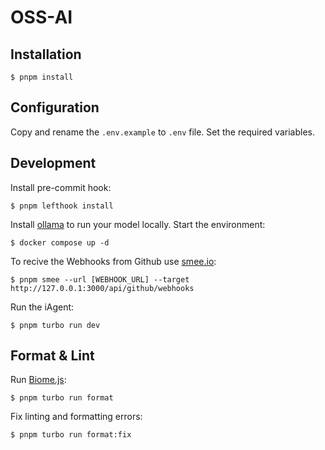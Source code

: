 # OSS-AI

## Installation

```shell 
$ pnpm install
```

## Configuration

Copy and rename the `.env.example` to `.env` file. Set the required variables.

## Development

Install pre-commit hook:

```shell 
$ pnpm lefthook install
```


Install [ollama](https://ollama.com/) to run your model locally. Start the environment:

```shell 
$ docker compose up -d
```

To recive the Webhooks from Github use [smee.io](https://smee.io):

```shell 
$ pnpm smee --url [WEBHOOK_URL] --target http://127.0.0.1:3000/api/github/webhooks
```

Run the iAgent:

```shell 
$ pnpm turbo run dev
```

## Format & Lint

Run [Biome.js](https://biomejs.dev/):

```shell 
$ pnpm turbo run format
```

Fix linting and formatting errors: 

```shell 
$ pnpm turbo run format:fix
```